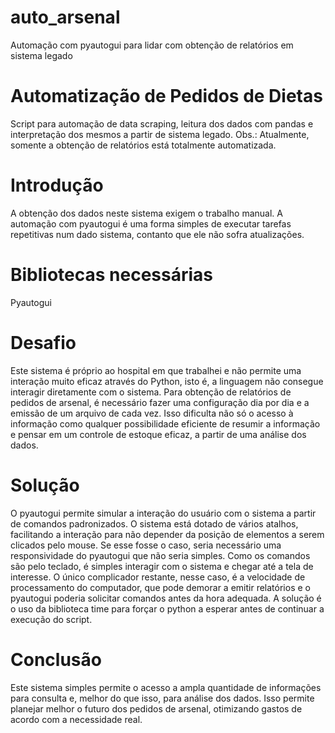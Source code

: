 # auto_arsenal
Automação com pyautogui para lidar com obtenção de relatórios em sistema legado

# Automatização de Pedidos de Dietas
Script para automação de data scraping, leitura dos dados com pandas e interpretação dos mesmos a partir de sistema legado.
Obs.: Atualmente, somente a obtenção de relatórios está totalmente automatizada.

# Introdução
A obtenção dos dados neste sistema exigem o trabalho manual. A automação com pyautogui é uma forma simples de executar tarefas repetitivas num dado sistema, contanto que ele não sofra atualizações.

# Bibliotecas necessárias
Pyautogui

# Desafio
Este sistema é próprio ao hospital em que trabalhei e não permite uma interação muito eficaz através do Python, isto é, a linguagem não consegue interagir diretamente com o sistema. Para obtenção de relatórios de pedidos de arsenal, é necessário fazer uma configuração dia por dia e a emissão de um arquivo de cada vez. Isso dificulta não só o acesso à informação como qualquer possibilidade eficiente de resumir a informação e pensar em um controle de estoque eficaz, a partir de uma análise dos dados.

# Solução
O pyautogui permite simular a interação do usuário com o sistema a partir de comandos padronizados. O sistema está dotado de vários atalhos, facilitando a interação para não depender da posição de elementos a serem clicados pelo mouse. Se esse fosse o caso, seria necessário uma responsividade do pyautogui que não seria simples. Como os comandos são pelo teclado, é simples interagir com o sistema e chegar até a tela de interesse. O único complicador restante, nesse caso, é a velocidade de processamento do computador, que pode demorar a emitir relatórios e o pyautogui poderia solicitar comandos antes da hora adequada. A solução é o uso da biblioteca time para forçar o python a esperar antes de continuar a execução do script.

# Conclusão
Este sistema simples permite o acesso a ampla quantidade de informações para consulta e, melhor do que isso, para análise dos dados. Isso permite planejar melhor o futuro dos pedidos de arsenal, otimizando gastos de acordo com a necessidade real.

